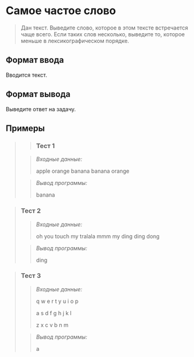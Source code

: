 # Самое частое слово

>Дан текст. Выведите слово, которое в этом тексте встречается чаще всего. Если таких слов несколько, выведите то, которое меньше в лексикографическом порядке.


## Формат ввода

Вводится текст.

## Формат вывода

Выведите ответ на задачу.

 ## Примеры
>
>>### Тест 1
> 
>>*Входные данные:*
>>
>>apple orange banana banana orange
>
>>*Вывод программы:*
>>
>>banana

 
>### Тест 2
>
>>*Входные данные:*
>>
>>
>>oh you touch my tralala mmm my ding ding dong
> 
>>*Вывод программы:*
>>
>>ding
>>
>>

>### Тест 3
>>
>>*Входные данные:*
>>
>>q w e r t y u i o p
>>
>>a s d f g h j k l
>>
>>z x c v b n m
>
>>*Вывод программы:*
>>
>>a
